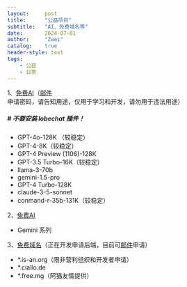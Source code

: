 ```yaml
---
layout:     post
title:      "公益项目"
subtitle:   "AI、免费域名等"
date:       2024-07-01
author:     "Zwei"
catalog:    true
header-style: text
tags:
    - 公益
    - 日常
---
```




1、[免费AI](https://lobe.zwei.de.eu.org/)（[邮件](mailto:post@zwei.de.eu.org)申请密码，请告知用途，仅用于学习和开发，请勿用于违法用途）

   ##### # 不要安装 lobechat 插件！

+ GPT-4o-128K （较稳定）
+ GPT-4-8K（较稳定）
+ GPT-4 Preview (1106)-128K
+ GPT-3.5 Turbo-16K（较稳定）
+ llama-3-70b
+ gemini-1.5-pro
+ GPT-4 Turbo-128K 
+ claude-3-5-sonnet
+ conmand-r-35b-131K（较稳定）

2、[免费AI](https://gchat.ciallo.de/)

+ Gemini 系列

3、[免费域名](https://libredev.is-an.org)（正在开发申请后端，目前可[邮件](mailto:post@zwei.de.eu.org)申请）

+ *.is-an.org（限非营利组织和开发者申请）
+ *.ciallo.de
+ *.free.mg（阿猫友情提供）


